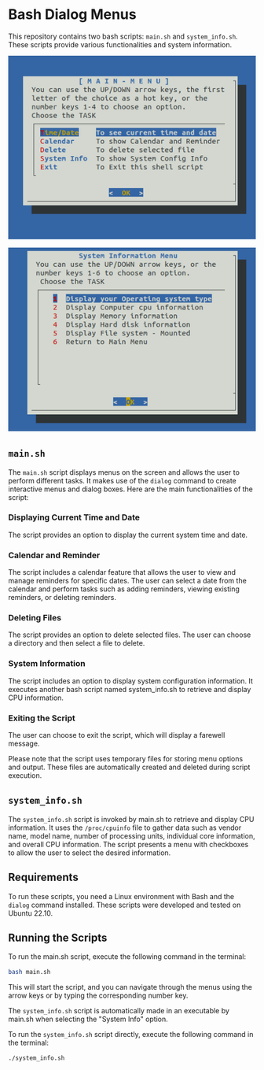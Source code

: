 # Bash Dialog Menus

This repository contains two bash scripts: `main.sh` and `system_info.sh`. These scripts provide various functionalities and system information.

![Home](images/home.png)

![System Info](images/system_info.png)

## `main.sh`

The `main.sh` script displays menus on the screen and allows the user to perform different tasks. It makes use of the `dialog` command to create interactive menus and dialog boxes. Here are the main functionalities of the script:

### Displaying Current Time and Date

The script provides an option to display the current system time and date.

### Calendar and Reminder

The script includes a calendar feature that allows the user to view and manage reminders for specific dates. The user can select a date from the calendar and perform tasks such as adding reminders, viewing existing reminders, or deleting reminders.

### Deleting Files

The script provides an option to delete selected files. The user can choose a directory and then select a file to delete.

### System Information

The script includes an option to display system configuration information. It executes another bash script named system_info.sh to retrieve and display CPU information.

### Exiting the Script

The user can choose to exit the script, which will display a farewell message.

Please note that the script uses temporary files for storing menu options and output. These files are automatically created and deleted during script execution.

## `system_info.sh`

The `system_info.sh` script is invoked by main.sh to retrieve and display CPU information. It uses the `/proc/cpuinfo` file to gather data such as vendor name, model name, number of processing units, individual core information, and overall CPU information. The script presents a menu with checkboxes to allow the user to select the desired information.

## Requirements

To run these scripts, you need a Linux environment with Bash and the `dialog` command installed. These scripts were developed and tested on Ubuntu 22.10.

## Running the Scripts

To run the main.sh script, execute the following command in the terminal:

```bash
bash main.sh
```

This will start the script, and you can navigate through the menus using the arrow keys or by typing the corresponding number key.

The `system_info.sh` script is automatically made in an executable by main.sh when selecting the "System Info" option.

To run the `system_info.sh` script directly, execute the following command in the terminal:

```bash
./system_info.sh
```
